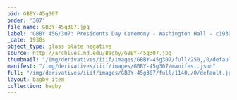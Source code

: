 ```yaml
---
pid: GBBY-45g307
order: '307'
file_name: GBBY-45g307.jpg
label: 'GBBY 45G/307: Presidents Day Ceremony - Washington Hall - c1930s'
_date: 1930s
object_type: glass plate negative
source: http://archives.nd.edu/Bagby/GBBY-45g307.jpg
thumbnail: "/img/derivatives/iiif/images/GBBY-45g307/full/250,/0/default.jpg"
manifest: "/img/derivatives/iiif/images/GBBY-45g307/manifest.json"
full: "/img/derivatives/iiif/images/GBBY-45g307/full/1140,/0/default.jpg"
layout: bagby_item
collection: bagby
---
```

